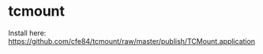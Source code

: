 tcmount
=======
Install here: https://github.com/cfe84/tcmount/raw/master/publish/TCMount.application
